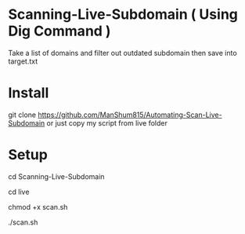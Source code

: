 # Scanning-Live-Subdomain ( Using Dig Command )
Take a list of domains and filter out outdated subdomain then save into target.txt

# Install
git clone https://github.com/ManShum815/Automating-Scan-Live-Subdomain or just copy my script from live folder

# Setup
cd Scanning-Live-Subdomain 

cd live

chmod +x scan.sh

./scan.sh

